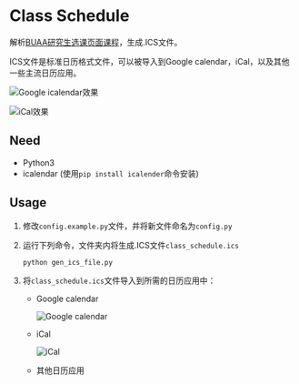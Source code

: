 # Class Schedule

解析[BUAA研究生选课页面课程](http://gsmis.buaa.edu.cn/)，生成.ICS文件。

ICS文件是标准日历格式文件，可以被导入到Google calendar，iCal，以及其他一些主流日历应用。

![Google icalendar效果](https://tva1.sinaimg.cn/large/006y8mN6ly1g6x6dbgjb9j31bf0u0djx.jpg)

![iCal效果](https://tva1.sinaimg.cn/large/006y8mN6gy1g6ust9morsj31850u0qrs.jpg)



## Need

- Python3
- icalendar (使用`pip install icalender`命令安装)

## Usage

1. 修改`config.example.py`文件，并将新文件命名为`config.py`

2. 运行下列命令，文件夹内将生成.ICS文件`class_schedule.ics`

   ```bash
   python gen_ics_file.py
   ```

5. 将`class_schedule.ics`文件导入到所需的日历应用中：

   - Google calendar
   
     ![Google calendar](https://tva1.sinaimg.cn/large/006y8mN6gy1g6uq3o0zckj316o0gwjrn.jpg)
   
   - iCal
   
     ![iCal](https://tva1.sinaimg.cn/large/006y8mN6gy1g6uq226cjuj30fo07aac8.jpg)
     
   - 其他日历应用
   
